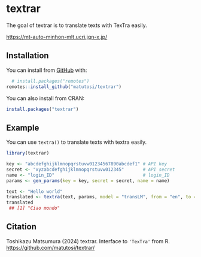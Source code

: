 
<!-- README.md is generated from README.Rmd. Please edit that file -->

# textrar

The goal of textrar is to translate texts with TexTra easily.

<https://mt-auto-minhon-mlt.ucri.jgn-x.jp/>

## Installation

You can install from [GitHub](https://github.com/) with:

``` r
  # install.packages("remotes")
remotes::install_github("matutosi/textrar")
```

You can also install from CRAN:

``` r
install.packages("textrar")
```

## Example

You can use `textra()` to translate texts with textra easily.

``` r
library(textrar)

key <- "abcdefghijklmnopqrstuvw01234567890abcdef1" # API key
secret <- "xyzabcdefghijklmnopqrstuvw012345"       # API secret
name <- "login_ID"                                 # login_ID
params <- gen_params(key = key, secret = secret, name = name)

text <- "Hello world"
translated <- textra(text, params, model = "transLM", from = "en", to = "it")
translated
 ## [1] "Ciao mondo"
```

## Citation

Toshikazu Matsumura (2024) textrar. Interface to `'TexTra'` from R.
<https://github.com/matutosi/textrar/>
